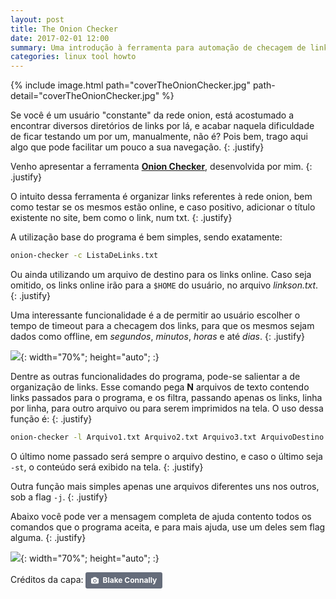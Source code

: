 ```yaml
---
layout: post
title: The Onion Checker
date: 2017-02-01 12:00
summary: Uma introdução à ferramenta para automação de checagem de links na Deep Web.
categories: linux tool howto
---
```


{% include image.html path="coverTheOnionChecker.jpg" path-detail="coverTheOnionChecker.jpg" %}

Se você é um usuário "constante" da rede onion, está acostumado a encontrar diversos diretórios de links por lá, e acabar naquela dificuldade de ficar testando um por um, manualmente, não é? Pois bem, trago aqui algo que pode facilitar um pouco a sua navegação. 
{: .justify}

Venho apresentar a ferramenta [__Onion Checker__](https://github.com/JesusFromHellz/Onion-Checker), desenvolvida por mim.
{: .justify}

O intuito dessa ferramenta é organizar links referentes à rede onion, bem como testar se os mesmos estão online, e caso positivo, adicionar o título existente no site, bem como o link, num txt.
{: .justify}

A utilização base do programa é bem simples, sendo exatamente:

```sh
onion-checker -c ListaDeLinks.txt
```

Ou ainda utilizando um arquivo de destino para os links online. Caso seja omitido, os links online irão para a `$HOME` do usuário, no arquivo _linkson.txt_.
{: .justify}

Uma interessante funcionalidade é a de permitir ao usuário escolher o tempo de timeout para a checagem dos links, para que os mesmos sejam dados como offline, em _segundos_, _minutos_, _horas_ e até _dias_.
{: .justify}

![](http://i.imgur.com/Swa1aRf.png){: width="70%"; height="auto"; :}

Dentre as outras funcionalidades do programa, pode-se salientar a de organização de links. Esse comando pega __N__ arquivos de texto contendo links passados para o programa, e os filtra, passando apenas os links, linha por linha, para outro arquivo ou para serem imprimidos na tela. O uso dessa função é:
{: .justify}

```sh
onion-checker -l Arquivo1.txt Arquivo2.txt Arquivo3.txt ArquivoDestino.txt
```

O último nome passado será sempre o arquivo destino, e caso o último seja `-st`, o conteúdo será exibido na tela.
{: .justify}

Outra função mais simples apenas une arquivos diferentes uns nos outros, sob a flag `-j`.
{: .justify}

Abaixo você pode ver a mensagem completa de ajuda contento todos os comandos que o programa aceita, e para mais ajuda, use um deles sem flag alguma.
{: .justify}

![](http://i.imgur.com/22LA8f2.png){: width="70%"; height="auto"; :}

Créditos da capa: <a style="background-color:#656c7a;color:white;text-decoration:none;padding:4px 6px;font-family:-apple-system, BlinkMacSystemFont, &quot;San Francisco&quot;, &quot;Helvetica Neue&quot;, Helvetica, Ubuntu, Roboto, Noto, &quot;Segoe UI&quot;, Arial, sans-serif;font-size:12px;font-weight:bold;line-height:1.2;display:inline-block;border-radius:3px;" href="https://unsplash.com/@blakeconnally?utm_medium=referral&amp;utm_campaign=photographer-credit&amp;utm_content=creditBadge" target="_blank" rel="noopener noreferrer" title="Download free do whatever you want high-resolution photos from Blake Connally"><span style="display:inline-block;padding:2px 3px;"><svg xmlns="http://www.w3.org/2000/svg" style="height:12px;width:auto;position:relative;vertical-align:middle;top:-1px;fill:white;" viewBox="0 0 32 32"><title></title><path d="M20.8 18.1c0 2.7-2.2 4.8-4.8 4.8s-4.8-2.1-4.8-4.8c0-2.7 2.2-4.8 4.8-4.8 2.7.1 4.8 2.2 4.8 4.8zm11.2-7.4v14.9c0 2.3-1.9 4.3-4.3 4.3h-23.4c-2.4 0-4.3-1.9-4.3-4.3v-15c0-2.3 1.9-4.3 4.3-4.3h3.7l.8-2.3c.4-1.1 1.7-2 2.9-2h8.6c1.2 0 2.5.9 2.9 2l.8 2.4h3.7c2.4 0 4.3 1.9 4.3 4.3zm-8.6 7.5c0-4.1-3.3-7.5-7.5-7.5-4.1 0-7.5 3.4-7.5 7.5s3.3 7.5 7.5 7.5c4.2-.1 7.5-3.4 7.5-7.5z"></path></svg></span><span style="display:inline-block;padding:2px 3px;">Blake Connally</span></a>

